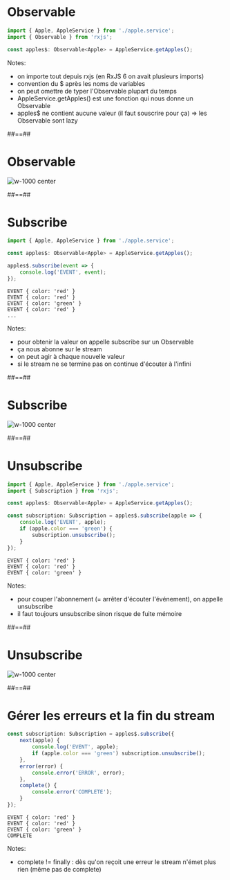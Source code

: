 # Observable

```typescript
import { Apple, AppleService } from './apple.service';
import { Observable } from 'rxjs';

const apples$: Observable<Apple> = AppleService.getApples();
```

<!-- .element: class="big-code" -->

Notes:

- on importe tout depuis rxjs (en RxJS 6 on avait plusieurs imports)
- convention du $ après les noms de variables
- on peut omettre de typer l'Observable plupart du temps
- AppleService.getApples() est une fonction qui nous donne un Observable
- apples$ ne contient aucune valeur (il faut souscrire pour ça) => les Observable sont lazy

##==##

# Observable

![w-1000 center](./assets/images/diagrams/empty_stream.svg)

##==##

# Subscribe

```typescript
import { Apple, AppleService } from './apple.service';

const apples$: Observable<Apple> = AppleService.getApples();

apples$.subscribe(event => {
    console.log('EVENT', event);
});
```

<!-- .element: class="big-code" -->

```text
EVENT { color: 'red' }
EVENT { color: 'red' }
EVENT { color: 'green' }
EVENT { color: 'red' }
...
```

<!-- .element: class="big-code" -->

Notes:

- pour obtenir la valeur on appelle subscribe sur un Observable
- ça nous abonne sur le stream
- on peut agir à chaque nouvelle valeur
- si le stream ne se termine pas on continue d'écouter à l'infini

##==##

# Subscribe

![w-1000 center](./assets/images/diagrams/apple_subscribe.svg)

##==##

# Unsubscribe

```typescript
import { Apple, AppleService } from './apple.service';
import { Subscription } from 'rxjs';

const apples$: Observable<Apple> = AppleService.getApples();

const subscription: Subscription = apples$.subscribe(apple => {
    console.log('EVENT', apple);
    if (apple.color === 'green') {
        subscription.unsubscribe();
    }
});
```

<!-- .element: class="big-code" -->

```text
EVENT { color: 'red' }
EVENT { color: 'red' }
EVENT { color: 'green' }
```

<!-- .element: class="big-code" -->

Notes:

- pour couper l'abonnement (= arrêter d'écouter l'événement), on appelle unsubscribe
- il faut toujours unsubscribe sinon risque de fuite mémoire

##==##

# Unsubscribe

![w-1000 center](./assets/images/diagrams/apple_subscribe_unsubscribe.svg)

##==## 

# Gérer les erreurs et la fin du stream

```typescript
const subscription: Subscription = apples$.subscribe({
    next(apple) {
        console.log('EVENT', apple);
        if (apple.color === 'green') subscription.unsubscribe();
    },
    error(error) {
        console.error('ERROR', error);
    },
    complete() {
        console.error('COMPLETE');
    }
});
```

<!-- .element: class="big-code" -->

```text
EVENT { color: 'red' }
EVENT { color: 'red' }
EVENT { color: 'green' }
COMPLETE
```

<!-- .element: class="big-code" -->

Notes:

- complete != finally : dès qu'on reçoit une erreur le stream n'émet plus rien (même pas de complete)

